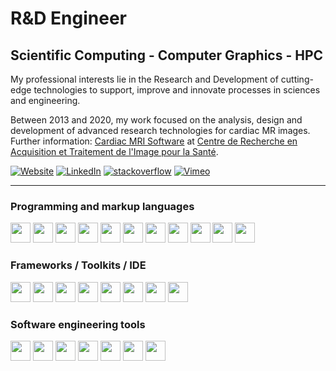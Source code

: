 
R&D Engineer
============

Scientific Computing - Computer Graphics - HPC
----------------------------------------------

My professional interests lie in the Research and Development of cutting-edge technologies to support, improve and innovate processes in sciences and engineering. 

Between 2013 and 2020, my work focused on the analysis, design and development of advanced research technologies for cardiac MR images. Further information: [Cardiac MRI Software](https://www.creatis.insa-lyon.fr/osirix-dev/CardiacTools.html) at [Centre de Recherche en Acquisition et Traitement de l'Image pour la Santé](https://www.creatis.insa-lyon.fr).

[![Website](http://waromero.com/css/Dashboard/profile-bn.png)](http://www.linkedin.com/in/waromero/en)
[![LinkedIn](http://waromero.com/css/TopBar/linkedin-bn.png)](http://www.linkedin.com/in/waromero/en)
[![stackoverflow](http://waromero.com/css/Dashboard/projects-bn.png)](https://stackoverflow.com/users/3096002/william-a-romero-r)
[![Vimeo](http://waromero.com/css/TopBar/vimeo-bn.png)](http://vimeo.com/waromero)

---

### Programming and markup languages

<img src="https://cdn.jsdelivr.net/gh/devicons/devicon/icons/bash/bash-original.svg" width="32px"/> <img src="https://cdn.jsdelivr.net/gh/devicons/devicon/icons/c/c-original.svg" width="32px" /> <img src="https://cdn.jsdelivr.net/gh/devicons/devicon/icons/cplusplus/cplusplus-original.svg" width="32px" /> <img src="https://cdn.jsdelivr.net/gh/devicons/devicon/icons/python/python-original-wordmark.svg" width="32px" /> <img src="https://cdn.jsdelivr.net/gh/devicons/devicon/icons/objectivec/objectivec-plain.svg" width="32px" /> <img src="https://cdn.jsdelivr.net/gh/devicons/devicon/icons/swift/swift-original-wordmark.svg" width="32px" /> <img src="https://cdn.jsdelivr.net/gh/devicons/devicon/icons/julia/julia-original-wordmark.svg" width="32px" /> <img src="https://cdn.jsdelivr.net/gh/devicons/devicon/icons/html5/html5-original-wordmark.svg" width="32px" /> <img src="https://cdn.jsdelivr.net/gh/devicons/devicon/icons/css3/css3-original-wordmark.svg" width=32px /> <img src="https://cdn.jsdelivr.net/gh/devicons/devicon/icons/latex/latex-original.svg" width="32px" /> <img src="https://cdn.jsdelivr.net/gh/devicons/devicon/icons/markdown/markdown-original.svg" width="32px"/>
          

### Frameworks / Toolkits / IDE

<img src="https://cdn.jsdelivr.net/gh/devicons/devicon/icons/numpy/numpy-original-wordmark.svg" width="32px" /> <img src="https://cdn.jsdelivr.net/gh/devicons/devicon/icons/pandas/pandas-original-wordmark.svg" width="32px" /> <img src="https://cdn.jsdelivr.net/gh/devicons/devicon/icons/opengl/opengl-plain.svg" width="32px" /> <img src="https://cdn.jsdelivr.net/gh/devicons/devicon/icons/matlab/matlab-original.svg" width="32px"/> <img src="https://cdn.jsdelivr.net/gh/devicons/devicon/icons/anaconda/anaconda-original-wordmark.svg" width="32px"/> <img src="https://cdn.jsdelivr.net/gh/devicons/devicon/icons/jupyter/jupyter-original-wordmark.svg" width="32px"/> <img src="https://cdn.jsdelivr.net/gh/devicons/devicon/icons/xcode/xcode-original.svg" width="32px"/> <img src="https://cdn.jsdelivr.net/gh/devicons/devicon/icons/vscode/vscode-original-wordmark.svg" width="32px"/>


### Software engineering tools
<img src="https://cdn.jsdelivr.net/gh/devicons/devicon/icons/cmake/cmake-original-wordmark.svg" width="32px"/> <img src="https://cdn.jsdelivr.net/gh/devicons/devicon/icons/git/git-original-wordmark.svg" width="32px" /> <img src="https://cdn.jsdelivr.net/gh/devicons/devicon/icons/github/github-original-wordmark.svg" width="32px" /> <img src="https://cdn.jsdelivr.net/gh/devicons/devicon/icons/gitlab/gitlab-original-wordmark.svg" width="32px" /> <img src="https://cdn.jsdelivr.net/gh/devicons/devicon/icons/jira/jira-original-wordmark.svg" width="32px" /> <img src="https://cdn.jsdelivr.net/gh/devicons/devicon/icons/gitter/gitter-plain-wordmark.svg" width="32px"/> <img src="https://cdn.jsdelivr.net/gh/devicons/devicon/icons/slack/slack-original-wordmark.svg" width="32px"/>



            
          
          
                    
